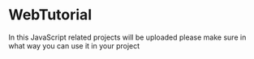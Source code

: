 # WebTutorial
In this JavaScript related projects will be uploaded please make sure in what way you can use it in your project
